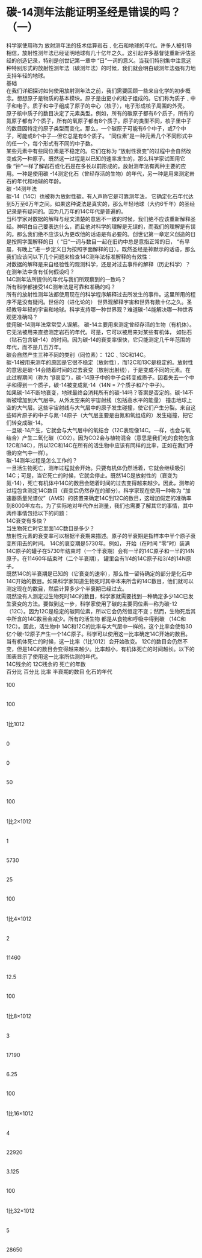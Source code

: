 # 碳-14测年法能证明圣经是错误的吗？（一）



<p>科学家使用称为&nbsp;放射测年法的技术估算岩石﹑化石和地球的年代。许多人被引导相信，放射性测年法已经证明地球有几十亿年之久。这引起许多基督徒重新评估圣经的创造记录，特别是创世记第一章中&nbsp;“日”一词的意义。当我们特别集中注意这种特别形式的放射性测年法（碳测年法）的时候，我们就会明白碳测年法强有力地支持年轻的地球。&nbsp;<br />
基础&nbsp;<br />
在我们详细探讨如何使用放射测年法之前，我们需要回顾一些来自化学的初步概念。想想原子是物质的基本模块。原子是由更小的粒子组成的。它们称为质子﹑中子和电子。质子和中子组成了原子的中心（核子），电子形成核子周围的外壳。&nbsp;<br />
原子核中质子的数目决定了元素类型。例如，所有的碳原子都有6个质子，所有的氮原子都有7个质子，所有的氧原子都有8个质子。原子的类型不同，核子里中子的数目因特定的原子类型而变化。那么，一个碳原子可能有6个中子，或7个中子，可能或8个中子—但它总是有6个质子。&nbsp;“同位素”是一种元素几个不同形式中的任一个，每个形式有不同的中子数。&nbsp;<br />
某些元素中有些同位素是不稳定的。它们在称为&nbsp;“放射性衰变”的过程中会自然改变成另一种原子。既然这一过程是以已知的速率发生的，那么科学家试图用它像&nbsp;“钟”一样了解岩石或化石是在多长以前形成的。放射测年法有两种主要的应用。一种是使用碳&nbsp;-14测定化石（曾经存活的生物）的年代，另一种是用来测定岩石的年代和地球的年龄。&nbsp;<br />
碳&nbsp;-14测年法&nbsp;<br />
碳-14（14C）也被称为放射性碳。有人声称它是可靠测年法，&nbsp;它确定化石年代达到5万至6万年之间。如果这种说法是真实的，那么年轻地球（大约6千年）的圣经记录是有疑问的。因为几万年的14C年代是普遍的。&nbsp;<br />
当科学家对数据的解释与经文清楚的意思不一致的时候，我们绝不应该重新解释圣经。神明白自己要表达什么，而且他对科学的理解是无误的，而我们的理解是有误的。那么我们绝不应该认为更改他的话语是有必要的。创世记第一章定义创造的日是按照字面解释的日（&nbsp;“日”一词与数目一起在旧约中总是意指正常的日，&nbsp;“有早晨，有晚上”进一步定义日为按照字面解释的日）。既然圣经是神默示的话语，那么我们应该问以下几个问题来检查14C测年法标准解释的有效性：&nbsp;<br />
对数据的解释是来自经验性的观测科学，还是对过去事件的解释（历史科学）？&nbsp;<br />
在测年法中含有任何假设吗？&nbsp;<br />
14C测年法所提供的年代与我们所观察到的一致吗？&nbsp;<br />
所有科学都接受14C测年法是可靠和准确的吗？&nbsp;<br />
所有的放射性测年法都使用现在的科学程序解释过去所发生的事件。这里所用的程序不是没有疑问。世俗的（进化论的）&nbsp;世界观解释宇宙和世界有数十亿之久。圣经教导年轻的宇宙和地球。科学支持哪一种世界观？难道碳-14能解决哪一种世界观更准确吗？&nbsp;<br />
使用碳-14测年法常常受人误解。&nbsp;碳-14主要用来测定曾经存活的生物（有机体）。它无法被用来直接测定岩石的年代。可是，它可以被用来对某些有机体，&nbsp;如钻石（钻石包含碳-14）的时间。因为碳-14的衰变率很快，它只能测定几千年范围的年代，而不是几百万年。&nbsp;<br />
碳会自然产生三种不同的类别（同位素）：&nbsp;12C﹑13C和14C。&nbsp;<br />
碳-14被用来测年的原因是它很不稳定（放射性），而12C和13C是稳定的。放射性的意思是碳-14会随着时间的过去衰变（放射出射线），于是变成不同的元素。在此过程期间（称为&nbsp;“β衰变”），碳-14原子中的中子会转变成质子。因着失去一个中子和得到一个质子，碳-14被变成氮-14（14N&nbsp;=&nbsp;7个质子和7个中子）。&nbsp;<br />
如果碳-14不断地衰变，地球最终会消耗所有的碳-14吗？答案是否定的。碳-14不断被增加到大气层中。从外太空来的宇宙射线（包括高水平的能量）&nbsp;撞击地球上空的大气层。这些宇宙射线与大气层中的原子发生碰撞，使它们产生分裂。来自这些碎片原子的中子与氮-14原子（大气层主要是由氮和氧组成的）发生碰撞，把它们转变成碳-14。&nbsp;<br />
一旦碳-14产生，它就会与大气层中的氧结合（12C表现像14C。一样，也会与氧结合）产生二氧化碳（CO2）。因为CO2会与植物混合（意思是我们吃的食物包含12C和14C），所以12C和14C在所有的活生物中应该有同样的比率，正如在我们呼吸的空气中一样）。&nbsp;<br />
碳-14测年过程是怎么工作的？&nbsp;<br />
一旦活生物死亡，测年过程就会开始。只要有机体仍然活着，它就会继续吸引14C；可是，当它死亡的时候，它就会停止。既然14C是放射性的（衰变为氮-14），死亡有机体中14C的数目会随着时间的过去变得越来越少。因此，测年的过程包含测定14C数目（衰变后仍然存在的部分）。科学家现在使用一种称为&nbsp;“加速器质量光谱仪”（AMS）的装置来确定14C到12C的数目，这增加假定的准确率到8000年左右。为了实际地对年代作出测量，我们也需要了解其它的事情，其中两件事情包括以下的问题：&nbsp;<br />
14C衰变有多快？&nbsp;<br />
当生物死亡时它里面14C数目是多少？&nbsp;<br />
放射性元素的衰变率可以根据半衰期来描述。原子的半衰期是指样本中半个原子衰变所用去的时间。&nbsp;14C的衰变期是5730年。例如，&nbsp;开始（在时间&nbsp;“零”时）装满14C原子的罐子在5730年结束时（一个半衰期）会有一半的14C原子和一半的14N原子。在11460年结束时（二个半衰期），&nbsp;罐里会有1/4的14C原子和3/4的14N原子。&nbsp;<br />
既然14C的半衰期是已知的（它衰变的速率），那么惟一留待确定的部分是化石中14C开始的数目。如果科学家知道生物死时其中本来所含的14C数目，他们就可以测定现在的数目，然后计算多少个半衰期已经过去。&nbsp;<br />
既然没有人测定过生物死时14C的数目，科学家就需要找到一种确定多少14C已发生衰变的方法。要做到这一步，科学家使用了碳的主要同位素—称为碳-12（12C）。因为12C是稳定的碳同位素，所以它会仍然恒定不变；然而，生物死后其中所含的14C数目会减少。所有的活生物&nbsp;都是从食物和呼吸中得到碳&nbsp;（14C和12C）。因此，活生物中&nbsp;14C和12C的比率与大气层中一样的。这个比率会使每30亿个碳-12原子产生一个14C原子。科学可以使用这一比率确定14C开始的数目。&nbsp;<br />
当有机体死亡的时候，这一比率（1比1012）会开始改变。&nbsp;12C的数目会仍然不变，但是14C的数目会变得越来越少。比率越小，有机体死亡的时间越长。以下的图表显示了使用这一比率所估测的年代。&nbsp;<br />
14C残余的&nbsp;12C残余的&nbsp;死亡的年数&nbsp;<br />
百分比&nbsp;百分比&nbsp;比率&nbsp;半衰期的数目&nbsp;化石的年代&nbsp;<br />
<br />
100&nbsp;<br />
<br />
<br />
100&nbsp;<br />
<br />
<br />
1比1012&nbsp;<br />
<br />
<br />
0&nbsp;<br />
<br />
<br />
0&nbsp;<br />
<br />
<br />
50&nbsp;<br />
<br />
<br />
100&nbsp;<br />
<br />
<br />
1比2×1012&nbsp;<br />
<br />
<br />
1&nbsp;<br />
<br />
<br />
5730&nbsp;<br />
<br />
<br />
25&nbsp;<br />
<br />
<br />
100&nbsp;<br />
<br />
<br />
1比4×1012&nbsp;<br />
<br />
<br />
2&nbsp;<br />
<br />
<br />
11460&nbsp;<br />
<br />
<br />
12.5&nbsp;<br />
<br />
<br />
100&nbsp;<br />
<br />
<br />
1比8×1012&nbsp;<br />
<br />
<br />
3&nbsp;<br />
<br />
<br />
17190&nbsp;<br />
<br />
<br />
6.25&nbsp;<br />
<br />
<br />
100&nbsp;<br />
<br />
<br />
1比16×1012&nbsp;<br />
<br />
<br />
4&nbsp;<br />
<br />
<br />
22920&nbsp;<br />
<br />
<br />
3.125&nbsp;<br />
<br />
<br />
100&nbsp;<br />
<br />
<br />
1比32×1012&nbsp;<br />
<br />
<br />
5&nbsp;<br />
<br />
<br />
28650&nbsp;<br />
&nbsp;</p>